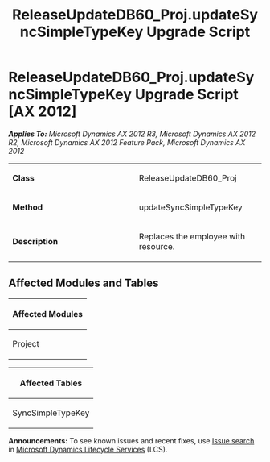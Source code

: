 ﻿---
title: ReleaseUpdateDB60_Proj.updateSyncSimpleTypeKey Upgrade Script
TOCTitle: ReleaseUpdateDB60_Proj.updateSyncSimpleTypeKey Upgrade Script
ms:assetid: 35a495b6-c651-9d1a-3b3a-28eef913cce9
ms:mtpsurl: https://msdn.microsoft.com/en-us/library/JJ685152(v=AX.60)
ms:contentKeyID: 49707605
ms.date: 05/18/2015
mtps_version: v=AX.60
---

# ReleaseUpdateDB60\_Proj.updateSyncSimpleTypeKey Upgrade Script [AX 2012]


_**Applies To:** Microsoft Dynamics AX 2012 R3, Microsoft Dynamics AX 2012 R2, Microsoft Dynamics AX 2012 Feature Pack, Microsoft Dynamics AX 2012_

<table>
<colgroup>
<col style="width: 50%" />
<col style="width: 50%" />
</colgroup>
<tbody>
<tr class="odd">
<td><p><strong>Class</strong></p></td>
<td><p>ReleaseUpdateDB60_Proj</p></td>
</tr>
<tr class="even">
<td><p><strong>Method</strong></p></td>
<td><p>updateSyncSimpleTypeKey</p></td>
</tr>
<tr class="odd">
<td><p><strong>Description</strong></p></td>
<td><p>Replaces the employee with resource.</p></td>
</tr>
</tbody>
</table>


## Affected Modules and Tables

<table>
<colgroup>
<col style="width: 100%" />
</colgroup>
<thead>
<tr class="header">
<th><p>Affected Modules</p></th>
</tr>
</thead>
<tbody>
<tr class="odd">
<td><p>Project</p></td>
</tr>
</tbody>
</table>


<table>
<colgroup>
<col style="width: 100%" />
</colgroup>
<thead>
<tr class="header">
<th><p>Affected Tables</p></th>
</tr>
</thead>
<tbody>
<tr class="odd">
<td><p>SyncSimpleTypeKey</p></td>
</tr>
</tbody>
</table>

  
**Announcements:** To see known issues and recent fixes, use [Issue search](http://go.microsoft.com/fwlink/?linkid=389258) in [Microsoft Dynamics Lifecycle Services](http://go.microsoft.com/fwlink/?linkid=306505) (LCS).

